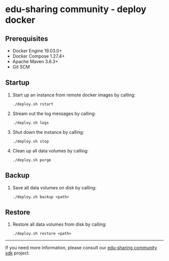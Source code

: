 
# edu-sharing community - deploy docker

Prerequisites
-------------

- Docker Engine 19.03.0+
- Docker Compose 1.27.4+ 
- Apache Maven 3.6.3+
- Git SCM

Startup
-------

1. Start up an instance from remote docker images by calling:

   ```
   ./deploy.sh rstart
   ```

2. Stream out the log messages by calling:

   ```
   ./deploy.sh logs
   ```

3. Shut down the instance by calling:

   ```
   ./deploy.sh stop
   ```

4. Clean up all data volumes by calling:

   ```
   ./deploy.sh purge
   ```

Backup
------

1. Save all data volumes on disk by calling:

   ```
   ./deploy.sh backup <path>
   ```

Restore
-------

1. Restore all data volumes from disk by calling:

   ```
   ./deploy.sh restore <path>
   ```

---
If you need more information, please consult our [edu-sharing community sdk](https://scm.edu-sharing.com/edu-sharing-community/edu-sharing-community-sdk) project.
